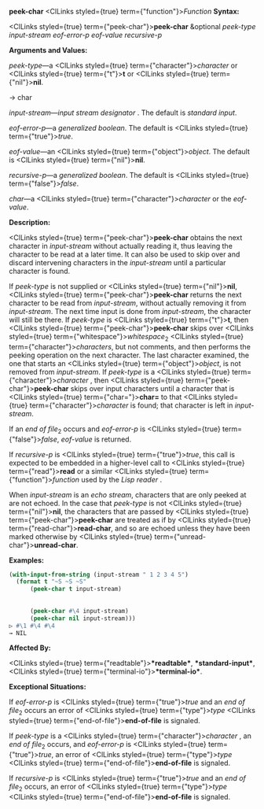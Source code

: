 **peek-char** <ClLinks styled={true} term={"function"}><i>Function</i></ClLinks> **Syntax:** 



<ClLinks styled={true} term={"peek-char"}><b>peek-char</b></ClLinks> &amp;optional *peek-type input-stream eof-error-p eof-value recursive-p* 



**Arguments and Values:** 



*peek-type*—a <ClLinks styled={true} term={"character"}><i>character</i></ClLinks> or <ClLinks styled={true} term={"t"}><b>t</b></ClLinks> or <ClLinks styled={true} term={"nil"}><b>nil</b></ClLinks>. 



→ char 



*input-stream*—*input stream designator* . The default is *standard input*. 



*eof-error-p*—a *generalized boolean*. The default is <ClLinks styled={true} term={"true"}><i>true</i></ClLinks>. 



*eof-value*—an <ClLinks styled={true} term={"object"}><i>object</i></ClLinks>. The default is <ClLinks styled={true} term={"nil"}><b>nil</b></ClLinks>. 



*recursive-p*—a *generalized boolean*. The default is <ClLinks styled={true} term={"false"}><i>false</i></ClLinks>. 



*char*—a <ClLinks styled={true} term={"character"}><i>character</i></ClLinks> or the *eof-value*. 



**Description:** 



<ClLinks styled={true} term={"peek-char"}><b>peek-char</b></ClLinks> obtains the next character in *input-stream* without actually reading it, thus leaving the character to be read at a later time. It can also be used to skip over and discard intervening characters in the *input-stream* until a particular character is found. 



If *peek-type* is not supplied or <ClLinks styled={true} term={"nil"}><b>nil</b></ClLinks>, <ClLinks styled={true} term={"peek-char"}><b>peek-char</b></ClLinks> returns the next character to be read from *input-stream*, without actually removing it from *input-stream*. The next time input is done from *input-stream*, the character will still be there. If *peek-type* is <ClLinks styled={true} term={"t"}><b>t</b></ClLinks>, then <ClLinks styled={true} term={"peek-char"}><b>peek-char</b></ClLinks> skips over <ClLinks styled={true} term={"whitespace"}><i>whitespace</i></ClLinks><sub>2</sub> <ClLinks styled={true} term={"character"}><i>characters</i></ClLinks>, but not comments, and then performs the peeking operation on the next character. The last character examined, the one that starts an <ClLinks styled={true} term={"object"}><i>object</i></ClLinks>, is not removed from *input-stream*. If *peek-type* is a <ClLinks styled={true} term={"character"}><i>character</i></ClLinks> , then <ClLinks styled={true} term={"peek-char"}><b>peek-char</b></ClLinks> skips over input characters until a character that is <ClLinks styled={true} term={"char="}><b>char=</b></ClLinks> to that <ClLinks styled={true} term={"character"}><i>character</i></ClLinks> is found; that character is left in *input-stream*. 



If an *end of file*<sub>2</sub> occurs and *eof-error-p* is <ClLinks styled={true} term={"false"}><i>false</i></ClLinks>, *eof-value* is returned. 



If *recursive-p* is <ClLinks styled={true} term={"true"}><i>true</i></ClLinks>, this call is expected to be embedded in a higher-level call to <ClLinks styled={true} term={"read"}><b>read</b></ClLinks> or a similar <ClLinks styled={true} term={"function"}><i>function</i></ClLinks> used by the *Lisp reader* . 



When *input-stream* is an *echo stream*, characters that are only peeked at are not echoed. In the case that *peek-type* is not <ClLinks styled={true} term={"nil"}><b>nil</b></ClLinks>, the characters that are passed by <ClLinks styled={true} term={"peek-char"}><b>peek-char</b></ClLinks> are treated as if by <ClLinks styled={true} term={"read-char"}><b>read-char</b></ClLinks>, and so are echoed unless they have been marked otherwise by <ClLinks styled={true} term={"unread-char"}><b>unread-char</b></ClLinks>. 



**Examples:**
```lisp
(with-input-from-string (input-stream " 1 2 3 4 5") 
  (format t "~S ~S ~S" 
	  (peek-char t input-stream) 
	  
	  
	  (peek-char #\4 input-stream) 
	  (peek-char nil input-stream))) 
▷ #\1 #\4 #\4 
→ NIL 
```
**Affected By:** 



<ClLinks styled={true} term={"readtable"}><b>\*readtable\*</b></ClLinks>, **\*standard-input\***, <ClLinks styled={true} term={"terminal-io"}><b>\*terminal-io\*</b></ClLinks>. 



**Exceptional Situations:** 



If *eof-error-p* is <ClLinks styled={true} term={"true"}><i>true</i></ClLinks> and an *end of file*<sub>2</sub> occurs an error of <ClLinks styled={true} term={"type"}><i>type</i></ClLinks> <ClLinks styled={true} term={"end-of-file"}><b>end-of-file</b></ClLinks> is signaled. 



If *peek-type* is a <ClLinks styled={true} term={"character"}><i>character</i></ClLinks> , an *end of file*<sub>2</sub> occurs, and *eof-error-p* is <ClLinks styled={true} term={"true"}><i>true</i></ClLinks>, an error of <ClLinks styled={true} term={"type"}><i>type</i></ClLinks> <ClLinks styled={true} term={"end-of-file"}><b>end-of-file</b></ClLinks> is signaled. 



If *recursive-p* is <ClLinks styled={true} term={"true"}><i>true</i></ClLinks> and an *end of file*<sub>2</sub> occurs, an error of <ClLinks styled={true} term={"type"}><i>type</i></ClLinks> <ClLinks styled={true} term={"end-of-file"}><b>end-of-file</b></ClLinks> is signaled. 